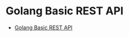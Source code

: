 # Golang Basic REST API

* [Golang Basic REST API](https://github.com/ribeirohugo/go_rest_api/tree/main)